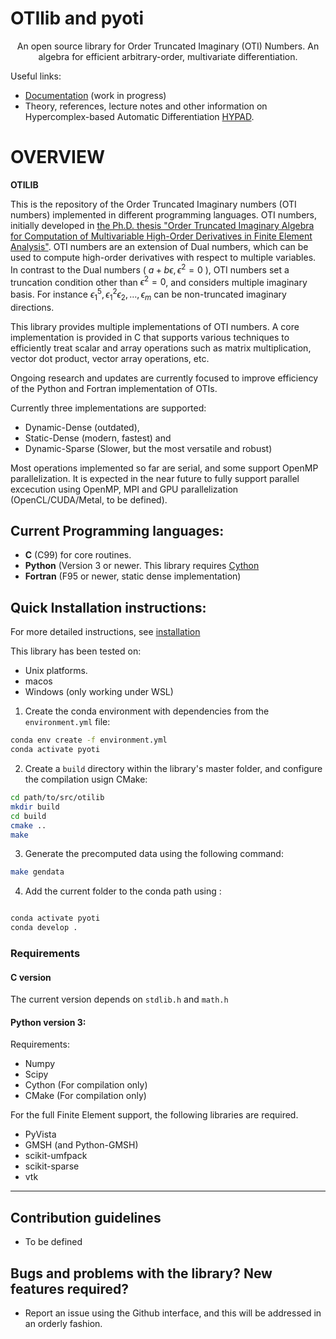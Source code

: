# OTIlib and pyoti 

<p align="center">
An open source library for Order Truncated Imaginary (OTI) Numbers. 
An algebra for efficient arbitrary-order, multivariate differentiation.
</p>

Useful links:

* [Documentation](https://mauriaristi.github.io/otilib/) (work in progress)
* Theory, references, lecture notes and other information on Hypercomplex-based Automatic Differentiation [HYPAD](https://ceid.utsa.edu/HYPAD/).


# OVERVIEW #

**OTILIB** 

This is the repository of the Order Truncated Imaginary numbers (OTI numbers) implemented in different programming languages. OTI numbers, initially developed in [the Ph.D. thesis "Order Truncated Imaginary Algebra for Computation of Multivariable High-Order Derivatives in Finite Element Analysis"](https://www.proquest.com/docview/2749270507/). OTI numbers are an extension of Dual numbers, which can be used to compute high-order derivatives with respect to multiple variables. In contrast to the Dual numbers ( $a + b \epsilon, \epsilon^2 = 0$ ), OTI numbers set a truncation condition other than $\epsilon^2 = 0$, and considers multiple imaginary basis. For instance $\epsilon_1^5,\epsilon_1^2\epsilon_2,\ldots,\epsilon_m$ can be non-truncated imaginary directions.

This library provides multiple implementations of OTI numbers. A core implementation is provided in C that supports various techniques to efficiently treat scalar and array operations such as matrix multiplication, vector dot product, vector array operations, etc.

Ongoing research and updates are currently focused to improve efficiency of the Python and Fortran implementation of OTIs. 

Currently three implementations are supported: 
* Dynamic-Dense (outdated), 
* Static-Dense (modern, fastest) and 
* Dynamic-Sparse  (Slower, but the most versatile and robust)

Most operations implemented so far are serial, and some support OpenMP parallelization. It is expected in the near future to fully support parallel excecution using OpenMP, MPI and GPU parallelization (OpenCL/CUDA/Metal, to be defined).



## Current Programming languages: 
* **C** (C99) for core routines.
* **Python** (Version 3 or newer. This library requires [Cython](http://cython.org)
* **Fortran** (F95 or newer, static dense implementation)

## Quick Installation instructions:


For more detailed instructions, see [installation](https://mauriaristi.github.io/otilib/installation)

This library has been tested on:

- Unix platforms.
- macos
- Windows (only working under WSL)


1. Create the conda environment with dependencies from the ```environment.yml``` file:
``` bash
conda env create -f environment.yml
conda activate pyoti
```

2. Create a ```build``` directory within the library's master folder, and configure the compilation usign CMake:

``` bash
cd path/to/src/otilib
mkdir build
cd build
cmake ..
make
```

3. Generate the precomputed data using the following command:

``` bash
make gendata
```

4. Add the current folder to the conda path using :

``` bash

conda activate pyoti
conda develop .
```

### Requirements

#### **C** version

The current version depends on ```stdlib.h``` and ```math.h```

#### Python version 3:

Requirements:

* Numpy
* Scipy
* Cython (For compilation only)
* CMake (For compilation only)

For the full Finite Element support, the following libraries are required.

* PyVista
* GMSH (and Python-GMSH)
* scikit-umfpack
* scikit-sparse
* vtk

  
***

## Contribution guidelines ###

* To be defined


## Bugs and problems with the library? New features required? ###

* Report an issue using the Github interface, and this will be addressed in an orderly fashion. 


<!-- 
### Citations ###

```bibtex
@software{pyoti,
 title = {OTIlib: An open source library for Order Truncated Imaginary (OTI) Numbers},
 version = {0.1},
 author = {Aristizabal, Mauricio},
 year = 2024,
 keywords = {Python, Hypercomplex Algebras, Complex Step, Hyperdual numbers,},
 url = {https://github.com/mauriaristi/otilib}
}
```
 -->